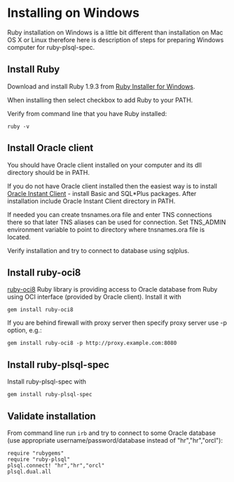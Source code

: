 Installing on Windows
=====================

Ruby installation on Windows is a little bit different than installation on Mac OS X or Linux therefore here is description of steps for preparing Windows computer for ruby-plsql-spec.

Install Ruby
------------

Download and install Ruby 1.9.3 from [Ruby Installer for Windows](http://www.rubyinstaller.org/).

When installing then select checkbox to add Ruby to your PATH.

Verify from command line that you have Ruby installed:

    ruby -v

Install Oracle client
---------------------

You should have Oracle client installed on your computer and its dll directory should be in PATH.

If you do not have Oracle client installed then the easiest way is to install [Oracle Instant Client](http://www.oracle.com/technetwork/database/features/instant-client/index-097480.html) - install Basic and SQL*Plus packages. After installation include Oracle Instant Client directory in PATH.

If needed you can create tnsnames.ora file and enter TNS connections there so that later TNS aliases can be used for connection. Set TNS_ADMIN environment variable to point to directory where tnsnames.ora file is located.

Verify installation and try to connect to database using sqlplus.

Install ruby-oci8
-----------------

[ruby-oci8](http://ruby-oci8.rubyforge.org/en/) Ruby library is providing access to Oracle database from Ruby using OCI interface (provided by Oracle client). Install it with

    gem install ruby-oci8

If you are behind firewall with proxy server then specify proxy server use -p option, e.g.: 

    gem install ruby-oci8 -p http://proxy.example.com:8080

Install ruby-plsql-spec
-----------------------

Install ruby-plsql-spec with

    gem install ruby-plsql-spec

Validate installation
---------------------

From command line run `irb` and try to connect to some Oracle database (use appropriate username/password/database instead of "hr","hr","orcl"):

    require "rubygems"
    require "ruby-plsql"
    plsql.connect! "hr","hr","orcl"
    plsql.dual.all
